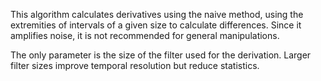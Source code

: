 This algorithm calculates derivatives using the naive method, using the extremities of intervals of a given size to calculate differences.
Since it amplifies noise, it is not recommended for general manipulations.

The only parameter is the size of the filter used for the derivation.
Larger filter sizes improve temporal resolution but reduce statistics.
